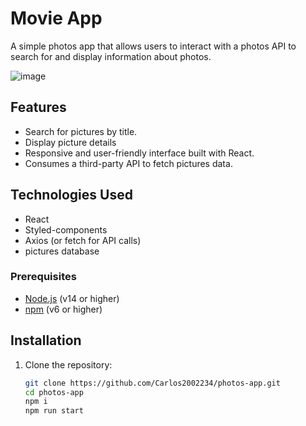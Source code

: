 # Movie App

A simple photos app that allows users to interact with a photos API to search for and display information about photos.

![image](https://github.com/user-attachments/assets/0e469b64-abf1-494d-81a6-bf3012eb27ca)



## Features

- Search for pictures by title.
- Display picture details
- Responsive and user-friendly interface built with React.
- Consumes a third-party API to fetch pictures data.


## Technologies Used

- React
- Styled-components
- Axios (or fetch for API calls)
- pictures database

### Prerequisites

- [Node.js](https://nodejs.org/) (v14 or higher)
- [npm](https://www.npmjs.com/) (v6 or higher)

## Installation

1. Clone the repository:

   ```bash
   git clone https://github.com/Carlos2002234/photos-app.git
   cd photos-app
   npm i
   npm run start 
